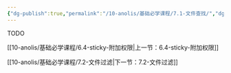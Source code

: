 ```yaml
---
{"dg-publish":true,"permalink":"/10-anolis/基础必学课程/7.1-文件查找/","dgPassFrontmatter":true}
---
```


TODO

[[10-anolis/基础必学课程/6.4-sticky-附加权限\|上一节：6.4-sticky-附加权限]]

[[10-anolis/基础必学课程/7.2-文件过滤\|下一节：7.2-文件过滤]]